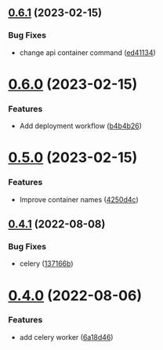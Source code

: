 ## [0.6.1](https://github.com/ghorbani-mohammad/todo-app-flask/compare/v0.6.0...v0.6.1) (2023-02-15)


### Bug Fixes

* change api container command ([ed41134](https://github.com/ghorbani-mohammad/todo-app-flask/commit/ed41134d736d727412e5e3692f5d81c55c0be358))



# [0.6.0](https://github.com/ghorbani-mohammad/todo-app-flask/compare/v0.5.0...v0.6.0) (2023-02-15)


### Features

* Add deployment workflow ([b4b4b26](https://github.com/ghorbani-mohammad/todo-app-flask/commit/b4b4b26a0a80ee697726b114cc3d8f6e21e17adf))



# [0.5.0](https://github.com/ghorbani-mohammad/todo-app-flask/compare/v0.4.1...v0.5.0) (2023-02-15)


### Features

* Improve container names ([4250d4c](https://github.com/ghorbani-mohammad/todo-app-flask/commit/4250d4c85f03e627cd4704b4dacd1109f9599cb7))



## [0.4.1](https://github.com/ghorbani-mohammad/todo-app-flask/compare/v0.4.0...v0.4.1) (2022-08-08)


### Bug Fixes

* celery ([137166b](https://github.com/ghorbani-mohammad/todo-app-flask/commit/137166b3e38f20fa02805cba1c1c1fdd1e39511e))



# [0.4.0](https://github.com/ghorbani-mohammad/todo-app-flask/compare/v0.3.1...v0.4.0) (2022-08-06)


### Features

* add celery worker ([6a18d46](https://github.com/ghorbani-mohammad/todo-app-flask/commit/6a18d461bd6558491a5411230f65d4fc0cb4b51b))



